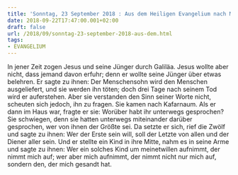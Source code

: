 ```yaml
---
title: 'Sonntag, 23 September 2018 : Aus dem Heiligen Evangelium nach Markus - Mk 9,30-37.'
date: 2018-09-22T17:47:00.001+02:00
draft: false
url: /2018/09/sonntag-23-september-2018-aus-dem.html
tags: 
- EVANGELIUM
---
```


In jener Zeit zogen Jesus und seine Jünger durch Galiläa. Jesus wollte aber nicht, dass jemand davon erfuhr; denn er wollte seine Jünger über etwas belehren. Er sagte zu ihnen: Der Menschensohn wird den Menschen ausgeliefert, und sie werden ihn töten; doch drei Tage nach seinem Tod wird er auferstehen. Aber sie verstanden den Sinn seiner Worte nicht, scheuten sich jedoch, ihn zu fragen. Sie kamen nach Kafarnaum. Als er dann im Haus war, fragte er sie: Worüber habt ihr unterwegs gesprochen? Sie schwiegen, denn sie hatten unterwegs miteinander darüber gesprochen, wer von ihnen der Größte sei. Da setzte er sich, rief die Zwölf und sagte zu ihnen: Wer der Erste sein will, soll der Letzte von allen und der Diener aller sein. Und er stellte ein Kind in ihre Mitte, nahm es in seine Arme und sagte zu ihnen: Wer ein solches Kind um meinetwillen aufnimmt, der nimmt mich auf; wer aber mich aufnimmt, der nimmt nicht nur mich auf, sondern den, der mich gesandt hat.